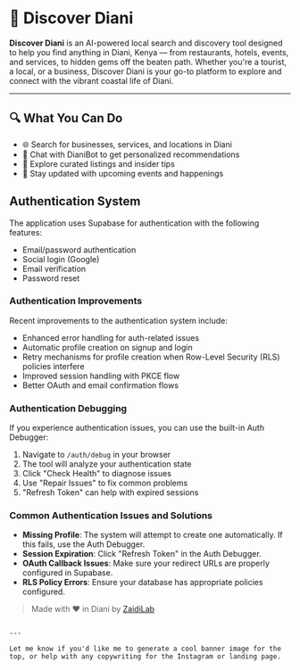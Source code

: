 # 🌴 Discover Diani

**Discover Diani** is an AI-powered local search and discovery tool designed to help you find anything in Diani, Kenya — from restaurants, hotels, events, and services, to hidden gems off the beaten path. Whether you're a tourist, a local, or a business, Discover Diani is your go-to platform to explore and connect with the vibrant coastal life of Diani.


---

## 🔍 What You Can Do
- 🌐 Search for businesses, services, and locations in Diani
- 🤖 Chat with DianiBot to get personalized recommendations
- 📍 Explore curated listings and insider tips
- 📅 Stay updated with upcoming events and happenings

## Authentication System

The application uses Supabase for authentication with the following features:

- Email/password authentication
- Social login (Google) 
- Email verification
- Password reset

### Authentication Improvements

Recent improvements to the authentication system include:

- Enhanced error handling for auth-related issues
- Automatic profile creation on signup and login
- Retry mechanisms for profile creation when Row-Level Security (RLS) policies interfere
- Improved session handling with PKCE flow
- Better OAuth and email confirmation flows

### Authentication Debugging

If you experience authentication issues, you can use the built-in Auth Debugger:

1. Navigate to `/auth/debug` in your browser
2. The tool will analyze your authentication state
3. Click "Check Health" to diagnose issues
4. Use "Repair Issues" to fix common problems
5. "Refresh Token" can help with expired sessions

### Common Authentication Issues and Solutions

- **Missing Profile**: The system will attempt to create one automatically. If this fails, use the Auth Debugger.
- **Session Expiration**: Click "Refresh Token" in the Auth Debugger.
- **OAuth Callback Issues**: Make sure your redirect URLs are properly configured in Supabase.
- **RLS Policy Errors**: Ensure your database has appropriate policies configured.

> Made with ❤️ in Diani by [ZaidiLab](https://zaidilab.com)

```

---

Let me know if you'd like me to generate a cool banner image for the top, or help with any copywriting for the Instagram or landing page.
